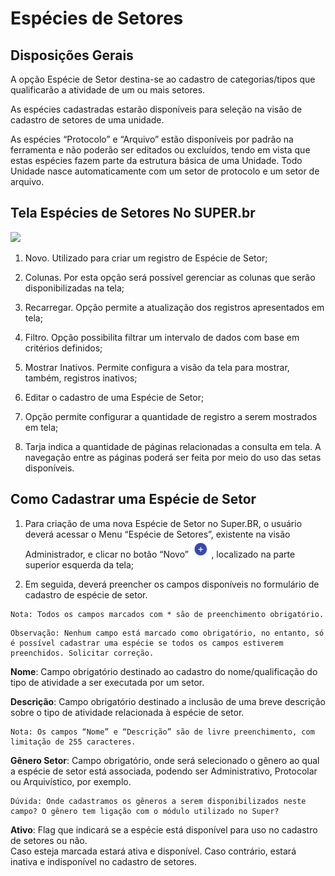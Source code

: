 # Espécies de Setores

## Disposições Gerais 
 

A opção Espécie de Setor destina-se ao cadastro de categorias/tipos que qualificarão a atividade de um ou mais setores. 

As espécies cadastradas estarão disponíveis para seleção na visão de cadastro de setores de uma unidade. 

As espécies “Protocolo” e “Arquivo” estão disponíveis por padrão na ferramenta e não poderão ser editados ou excluídos, tendo em vista que estas espécies fazem parte da estrutura básica de uma Unidade. Todo Unidade nasce automaticamente com um setor de protocolo e um setor de arquivo. 
 

## Tela Espécies de Setores No SUPER.br 

 
<img src="../../_static/images/Espécies de Setores - Tela Principal.png"/>
 

1) Novo. Utilizado para criar um registro de Espécie de Setor; 
 

2) Colunas. Por esta opção será possível gerenciar as colunas que serão disponibilizadas na tela; 
 

3) Recarregar. Opção permite a atualização dos registros apresentados em tela;
 

4) Filtro. Opção possibilita filtrar um intervalo de dados com base em critérios definidos; 
 

5) Mostrar Inativos. Permite configura a visão da tela para mostrar, também, registros inativos; 
 

6) Editar o cadastro de uma Espécie de Setor; 
 

7) Opção permite configurar a quantidade de registro a serem mostrados em tela;
 

8) Tarja indica a quantidade de páginas relacionadas a consulta em tela. A navegação entre as páginas poderá ser feita por meio do uso das setas disponíveis. 
 

## Como Cadastrar uma Espécie de Setor 


1. Para criação de uma nova Espécie de Setor no Super.BR, o usuário deverá acessar o Menu “Espécie de Setores”, existente na visão Administrador, e clicar no botão “Novo” <img src="../../_static/images/Botão de Inclusão (+).png" style="zoom: 50%;"/>, localizado na parte superior esquerda da tela;


2. Em seguida, deverá preencher os campos disponíveis no formulário de cadastro de espécie de setor.

 
````{note}
Nota: Todos os campos marcados com * são de preenchimento obrigatório. 
````

 
```{warning}
Observação: Nenhum campo está marcado como obrigatório, no entanto, só é possível cadastrar uma espécie se todos os campos estiverem preenchidos. Solicitar correção. 
```
 

**Nome**: Campo obrigatório destinado ao cadastro do nome/qualificação do tipo de atividade a ser executada por um setor. 

 

**Descrição**: Campo obrigatório destinado a inclusão de uma breve descrição sobre o tipo de atividade relacionada à espécie de setor. 

 
````{note}
Nota: Os campos “Nome” e “Descrição” são de livre preenchimento, com limitação de 255 caracteres. 
````
 

**Gênero Setor**: Campo obrigatório, onde será selecionado o gênero ao qual a espécie de setor está associada, podendo ser Administrativo, Protocolar ou Arquivístico, por exemplo. 

 
```{Comm}
Dúvida: Onde cadastramos os gêneros a serem disponibilizados neste campo? O gênero tem ligação com o módulo utilizado no Super? 
```
 

**Ativo**: Flag que indicará se a espécie está disponível para uso no cadastro de setores ou não.  
Caso esteja marcada estará ativa e disponível. Caso contrário, estará inativa e indisponível no cadastro de setores. 
